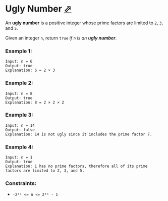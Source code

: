 # Ugly Number [⬀](https://leetcode.com/problems/ugly-number/)

An **ugly number** is a positive integer whose prime factors are limited to `2`, `3`, and `5`.

Given an integer `n`, return `true` *if `n` is an **ugly number***.


### Example 1:
```
Input: n = 6
Output: true
Explanation: 6 = 2 × 3
```

### Example 2:
```
Input: n = 8
Output: true
Explanation: 8 = 2 × 2 × 2
```

### Example 3:
```
Input: n = 14
Output: false
Explanation: 14 is not ugly since it includes the prime factor 7.
```

### Example 4:
```
Input: n = 1
Output: true
Explanation: 1 has no prime factors, therefore all of its prime factors are limited to 2, 3, and 5.
```

### Constraints:

- `-2³¹ <= n <= 2³¹ - 1`
